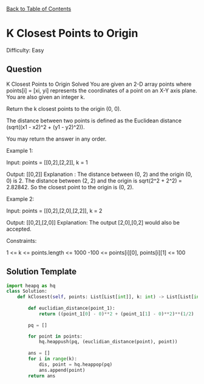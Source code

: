[Back to Table of Contents](../../README.md)

# K Closest Points to Origin
Difficulty: Easy

## Question
K Closest Points to Origin
Solved 
You are given an 2-D array points where points[i] = [xi, yi] represents the coordinates of a point on an X-Y axis plane. You are also given an integer k.

Return the k closest points to the origin (0, 0).

The distance between two points is defined as the Euclidean distance (sqrt((x1 - x2)^2 + (y1 - y2)^2)).

You may return the answer in any order.

Example 1:



Input: points = [[0,2],[2,2]], k = 1

Output: [[0,2]]
Explanation : The distance between (0, 2) and the origin (0, 0) is 2. The distance between (2, 2) and the origin is sqrt(2^2 + 2^2) = 2.82842. So the closest point to the origin is (0, 2).

Example 2:

Input: points = [[0,2],[2,0],[2,2]], k = 2

Output: [[0,2],[2,0]]
Explanation: The output [2,0],[0,2] would also be accepted.

Constraints:

1 <= k <= points.length <= 1000
-100 <= points[i][0], points[i][1] <= 100

## Solution Template
```python
import heapq as hq
class Solution:
    def kClosest(self, points: List[List[int]], k: int) -> List[List[int]]:
        
        def euclidian_distance(point_1):
            return ((point_1[0] - 0)**2 + (point_1[1] - 0)**2)**(1/2)
        
        pq = []

        for point in points:
            hq.heappush(pq, (euclidian_distance(point), point))
        
        ans = []
        for i in range(k):
            dis, point = hq.heappop(pq)
            ans.append(point)
        return ans
```
